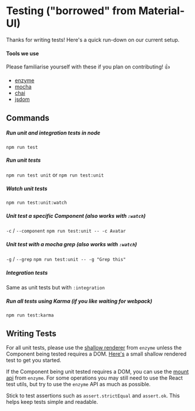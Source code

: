 # Testing ("borrowed" from Material-UI)

Thanks for writing tests! Here's a quick run-down on our current setup.

#### Tools we use

Please familiarise yourself with these if you plan on contributing! :+1:

 - [enzyme](https://github.com/airbnb/enzyme)
 - [mocha](https://mochajs.org)
 - [chai](http://chaijs.com)
 - [jsdom](https://github.com/tmpvar/jsdom)


## Commands

##### Run unit and integration tests in node
`npm run test`

##### Run unit tests
`npm run test unit` or `npm run test:unit`

##### Watch unit tests
`npm run test:unit:watch`

##### Unit test a specific Component (also works with `:watch`)
`-c` / `--component`
`npm run test:unit -- -c Avatar`

##### Unit test with a mocha grep (also works with `:watch`)
`-g` / `--grep`
`npm run test:unit -- -g "Grep this"`

##### Integration tests
Same as unit tests but with `:integration`

##### Run all tests using Karma (if you like waiting for webpack)
`npm run test:karma`


## Writing Tests

For all unit tests, please use the [shallow renderer](https://github.com/airbnb/enzyme/blob/master/docs/api/shallow.md) from `enzyme` unless the Component being tested requires a DOM. [Here's](https://github.com/callemall/material-ui/blob/master/src/Avatar/Avatar.spec.js) a small shallow rendered test to get you started.

If the Component being unit tested requires a DOM, you can use the [mount api](https://github.com/airbnb/enzyme/blob/master/docs/api/mount.md) from `enzyme`. For some operations you may still need to use the React test utils, but try to use the `enzyme` API as much as possible.

Stick to test assertions such as `assert.strictEqual` and `assert.ok`. This helps keep tests simple and readable.
